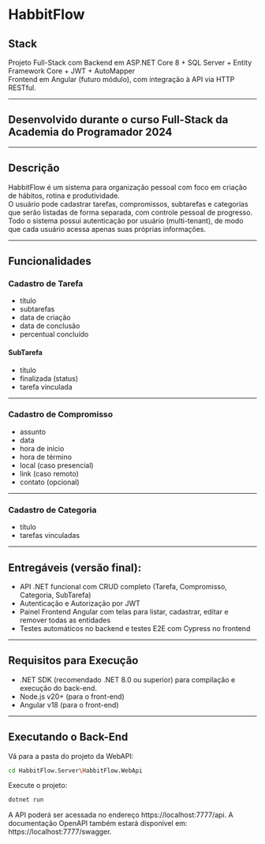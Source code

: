 # HabbitFlow

## Stack
Projeto Full-Stack com Backend em ASP.NET Core 8 + SQL Server + Entity Framework Core + JWT + AutoMapper  
Frontend em Angular (futuro módulo), com integração à API via HTTP RESTful.

---

## Desenvolvido durante o curso Full-Stack da Academia do Programador 2024

---

## Descrição

HabbitFlow é um sistema para organização pessoal com foco em criação de hábitos, rotina e produtividade.  
O usuário pode cadastrar tarefas, compromissos, subtarefas e categorias que serão listadas de forma separada, com controle pessoal de progresso.  
Todo o sistema possui autenticação por usuário (multi-tenant), de modo que cada usuário acessa apenas suas próprias informações.

---

## Funcionalidades

### Cadastro de Tarefa
- título  
- subtarefas  
- data de criação  
- data de conclusão  
- percentual concluído  

#### SubTarefa
- título  
- finalizada (status)  
- tarefa vinculada  

---

### Cadastro de Compromisso
- assunto  
- data  
- hora de início  
- hora de término  
- local (caso presencial)  
- link (caso remoto)  
- contato (opcional)  

---

### Cadastro de Categoria
- título  
- tarefas vinculadas  

---

## Entregáveis (versão final):
- API .NET funcional com CRUD completo (Tarefa, Compromisso, Categoria, SubTarefa)
- Autenticação e Autorização por JWT
- Painel Frontend Angular com telas para listar, cadastrar, editar e remover todas as entidades
- Testes automáticos no backend e testes E2E com Cypress no frontend

---

## Requisitos para Execução

- .NET SDK (recomendado .NET 8.0 ou superior) para compilação e execução do back-end.
- Node.js v20+ (para o front-end)
- Angular v18 (para o front-end)

---

## Executando o Back-End

Vá para a pasta do projeto da WebAPI:

```bash
cd HabbitFlow.Server\HabbitFlow.WebApi
```

Execute o projeto:
```bash
dotnet run
```
A API poderá ser acessada no endereço https://localhost:7777/api.
A documentação OpenAPI também estará disponível em: https://localhost:7777/swagger.
